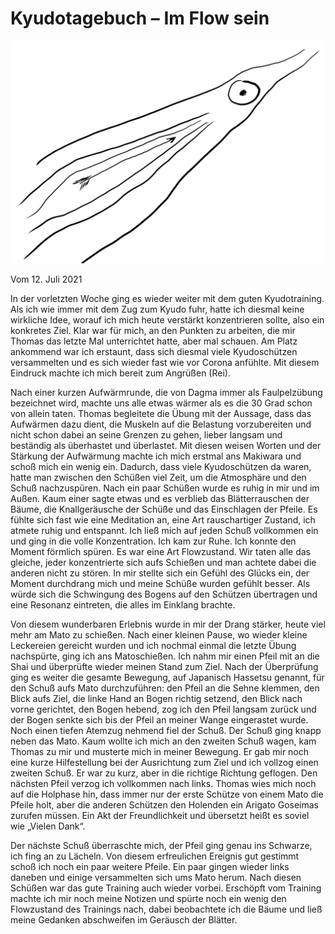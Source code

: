 # Kyudotagebuch – Im Flow sein
<div align=center style="text-align: center;">
    <img width="850" src="./Media/pfeil-aufs-mato.png"/>
</div>

Vom 12\. Juli 2021

In der vorletzten Woche ging es wieder weiter mit dem guten Kyudotraining. Als ich wie immer mit dem Zug zum Kyudo fuhr, hatte ich diesmal keine wirkliche Idee, worauf ich mich heute verstärkt konzentrieren sollte, also ein konkretes Ziel. Klar war für mich, an den Punkten zu arbeiten, die mir Thomas das letzte Mal unterrichtet hatte, aber mal schauen. Am Platz ankommend war ich erstaunt, dass sich diesmal viele Kyudoschützen versammelten und es sich wieder fast wie vor Corona anfühlte. Mit diesem Eindruck machte ich mich bereit zum Angrüßen (Rei).

Nach einer kurzen Aufwärmrunde, die von Dagma immer als Faulpelzübung bezeichnet wird, machte uns alle etwas wärmer als es die 30 Grad schon von allein taten. Thomas begleitete die Übung mit der Aussage, dass das Aufwärmen dazu dient, die Muskeln auf die Belastung vorzubereiten und nicht schon dabei an seine Grenzen zu gehen, lieber langsam und beständig als überhastet und überlastet. Mit diesen weisen Worten und der Stärkung der Aufwärmung machte ich mich erstmal ans Makiwara und schoß mich ein wenig ein. Dadurch, dass viele Kyudoschützen da waren, hatte man zwischen den Schüßen viel Zeit, um die Atmosphäre und den Schuß nachzuspüren. Nach ein paar Schüßen wurde es ruhig in mir und im Außen. Kaum einer sagte etwas und es verblieb das Blätterrauschen der Bäume, die Knallgeräusche der Schüße und das Einschlagen der Pfeile. Es fühlte sich fast wie eine Meditation an, eine Art rauschartiger Zustand, ich atmete ruhig und entspannt. Ich ließ mich auf jeden Schuß vollkommen ein und ging in die volle Konzentration. Ich kam zur Ruhe. Ich konnte den Moment förmlich spüren. Es war eine Art Flowzustand. Wir taten alle das gleiche, jeder konzentrierte sich aufs Schießen und man achtete dabei die anderen nicht zu stören. In mir stellte sich ein Gefühl des Glücks ein, der Moment durchdrang mich und meine Schüße wurden gefühlt besser. Als würde sich die Schwingung des Bogens auf den Schützen übertragen und eine Resonanz eintreten, die alles im Einklang brachte.

Von diesem wunderbaren Erlebnis wurde in mir der Drang stärker, heute viel mehr am Mato zu schießen. Nach einer kleinen Pause, wo wieder kleine Leckereien gereicht wurden und ich nochmal einmal die letzte Übung nachspürte, ging ich ans Matoschießen. Ich nahm mir einen Pfeil mit an die Shai und überprüfte wieder meinen Stand zum Ziel. Nach der Überprüfung ging es weiter die gesamte Bewegung, auf Japanisch Hassetsu genannt, für den Schuß aufs Mato durchzuführen: den Pfeil an die Sehne klemmen, den Blick aufs Ziel, die linke Hand an Bogen richtig setzend, den Blick nach vorne gerichtet, den Bogen hebend, zog ich den Pfeil langsam zurück und der Bogen senkte sich bis der Pfeil an meiner Wange eingerastet wurde. Noch einen tiefen Atemzug nehmend fiel der Schuß. Der Schuß ging knapp neben das Mato. Kaum wollte ich mich an den zweiten Schuß wagen, kam Thomas zu mir und musterte mich in meiner Bewegung. Er gab mir noch eine kurze Hilfestellung bei der Ausrichtung zum Ziel und ich vollzog einen zweiten Schuß. Er war zu kurz, aber in die richtige Richtung geflogen. Den nächsten Pfeil verzog ich vollkommen nach links. Thomas wies mich noch auf die Holphase hin, dass immer nur der erste Schütze von einem Mato die Pfeile holt, aber die anderen Schützen den Holenden ein Arigato Goseimas zurufen müssen. Ein Akt der Freundlichkeit und übersetzt heißt es soviel wie „Vielen Dank“.

Der nächste Schuß überraschte mich, der Pfeil ging genau ins Schwarze, ich fing an zu Lächeln. Von diesem erfreulichen Ereignis gut gestimmt schoß ich noch ein paar weitere Pfeile. Ein paar gingen wieder links daneben und einige versammelten sich ums Mato herum. Nach diesen Schüßen war das gute Training auch wieder vorbei. Erschöpft vom Training machte ich mir noch meine Notizen und spürte noch ein wenig den Flowzustand des Trainings nach, dabei beobachtete ich die Bäume und ließ meine Gedanken abschweifen im Geräusch der Blätter.

